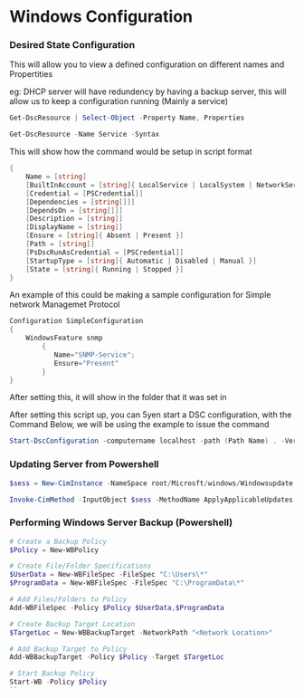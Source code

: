 # Windows Configuration

### Desired State Configuration

This will allow you to view a defined configuration on different names and Propertities

eg: DHCP server will have redundency by having a backup server, this will allow us to keep a configuration running (Mainly a service)

```Powershell
Get-DscResource | Select-Object -Property Name, Properties
```
```Powershell
Get-DscResource -Name Service -Syntax
```

This will show how the command would be setup in script format

```Powershell ISE
{
    Name = [string]
    [BuiltInAccount = [string]{ LocalService | LocalSystem | NetworkService }]
    [Credential = [PSCredential]]
    [Dependencies = [string[]]]
    [DependsOn = [string[]]]
    [Description = [string]]
    [DisplayName = [string]]
    [Ensure = [string]{ Absent | Present }]
    [Path = [string]]
    [PsDscRunAsCredential = [PSCredential]]
    [StartupType = [string]{ Automatic | Disabled | Manual }]
    [State = [string]{ Running | Stopped }]
}
```

An example of this could be making a sample configuration for Simple network Managemet Protocol

```Powershell ISE
Configuration SimpleConfiguration
{
    WindowsFeature snmp
        { 
           Name="SNMP-Service";
           Ensure="Present"
        }
}
```

After setting this, it will show in the folder that it was set in

After setting this script up, you can 5yen start a DSC configuration, with the Command Below, we will be using the example to issue the command

```Powershell
Start-DscConfiguration -computername localhost -path (Path Name) . -Verbose
```

### Updating Server from Powershell

```Powershell
$sess = New-CimInstance -NameSpace root/Microsft/windows/Windowsupdate -Classname MSFT_WUOperationsSession

Invoke-CimMethod -InputObject $sess -MethodName ApplyApplicableUpdates
```

### Performing Windows Server Backup (Powershell)

```Powershell
# Create a Backup Policy 
$Policy = New-WBPolicy

# Create File/Folder Specifications
$UserData = New-WBFileSpec -FileSpec "C:\Users\*"
$ProgramData = New-WBFileSpec -FileSpec "C:\ProgramData\*"

# Add Files/Folders to Policy
Add-WBFileSpec -Policy $Policy $UserData,$ProgramData

# Create Backup Target Location
$TargetLoc = New-WBBackupTarget -NetworkPath "<Network Location>"

# Add Backup Target to Policy
Add-WBBackupTarget -Policy $Policy -Target $TargetLoc

# Start Backup Policy
Start-WB -Policy $Policy
``
